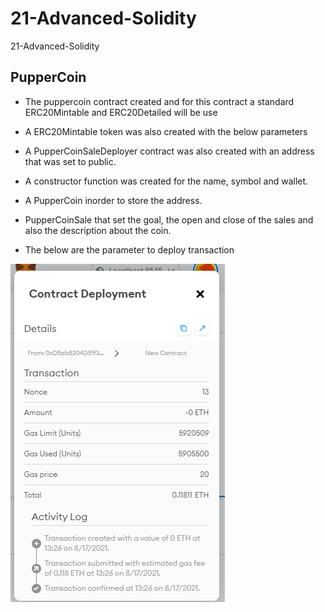 # 21-Advanced-Solidity
21-Advanced-Solidity

## PupperCoin
- The puppercoin contract created and for this contract  a standard ERC20Mintable and ERC20Detailed will be use 

- A ERC20Mintable token was also created with the below parameters


- A PupperCoinSaleDeployer contract was also created with an address that was set to public. 

- A constructor function was created for the name, symbol and wallet.

- A PupperCoin inorder to store the address.

- PupperCoinSale that set the goal, the open and close of the sales and also the description about the coin.


- The below are the parameter to deploy transaction



![alttext](image/puppercoin.png)
